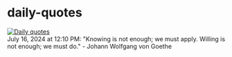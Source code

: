 # daily-quotes
[![Daily quotes](https://github.com/ceepu8/daily-quotes/actions/workflows/daily-quote.yml/badge.svg)](https://github.com/ceepu8/daily-quotes/actions/workflows/daily-quote.yml)<br/>
July 16, 2024 at 12:10 PM: "Knowing is not enough; we must apply. Willing is not enough; we must do." - Johann Wolfgang von Goethe
